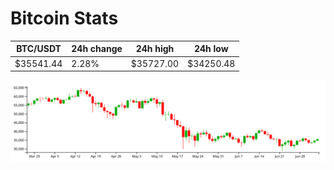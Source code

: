 # Bitcoin Stats

BTC/USDT|24h change|24h high|24h low|
|---|---|---|---|
|$35541.44|2.28%|$35727.00|$34250.48|

<img src="./chart.svg">
